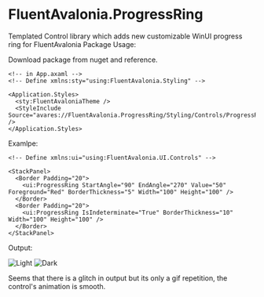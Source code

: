 # FluentAvalonia.ProgressRing
Templated Control library which adds new customizable WinUI progress ring for FluentAvalonia Package
Usage:

Download package from nuget and reference.

```
<!-- in App.axaml -->
<!-- Define xmlns:sty="using:FluentAvalonia.Styling" -->

<Application.Styles>
  <sty:FluentAvaloniaTheme />
  <StyleInclude Source="avares://FluentAvalonia.ProgressRing/Styling/Controls/ProgressRing.axaml" />
</Application.Styles>
```

Examlpe:
```
<!-- Define xmlns:ui="using:FluentAvalonia.UI.Controls" -->

<StackPanel>
  <Border Padding="20">
    <ui:ProgressRing StartAngle="90" EndAngle="270" Value="50" Foreground="Red" BorderThickness="5" Width="100" Height="100" />
  </Border>
  <Border Padding="20">
    <ui:ProgressRing IsIndeterminate="True" BorderThickness="10" Width="100" Height="100" />
  </Border>
</StackPanel>
```
Output:

![Light](https://github.com/ymg2006/FluentAvalonia.ProgressRing/blob/main/Preview/Light.gif)
![Dark](https://github.com/ymg2006/FluentAvalonia.ProgressRing/blob/main/Preview/Dark.gif)

Seems that there is a glitch in output but its only a gif repetition, the control's animation is smooth.
